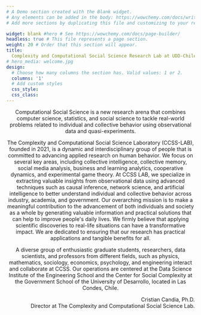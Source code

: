 ```yaml
---
# A Demo section created with the Blank widget.
# Any elements can be added in the body: https://wowchemy.com/docs/writing-markdown-latex/
# Add more sections by duplicating this file and customizing to your requirements.

widget: blank #hero # See https://wowchemy.com/docs/page-builder/
headless: true # This file represents a page section.
weight: 20 # Order that this section will appear.
title: 
  Complexity and Computational Social Science Research Lab at UDD-Chile  
# hero_media: welcome.jpg
design:
  # Choose how many columns the section has. Valid values: 1 or 2.
  columns: '1'
  # Add custom styles
  css_style:
  css_class:
---
```

<style>
html {
    font-size: calc(15px + 0.390625vw);
}
</style>

<p style="text-align: center;"> Computational Social Science is a new research arena that combines computer science, statistics, and social science to tackle real-world problems related to individual and collective behavior using observational data and quasi-experiments.</p>

<p style="text-align: center;"> The Complexity and Computational Social Science Laboratory (CCSS-LAB), founded in 2021, is a dynamic and interdisciplinary group of people that is committed to advancing applied research on human behavior. We focus on several key areas, including collective intelligence, collective memory, social media analysis, business and learning analytics, cooperative dynamics, and experimental game theory. At CCSS LAB, we specialize in extracting valuable insights from observational data using advanced techniques such as causal inference, network science, and artificial intelligence to better understand individual and collective behavior across industry, academia, and government. Our overarching mission is to make a meaningful contribution to the advancement of both individuals and society as a whole by generating valuable information and practical solutions that can help to improve people's daily lives. We firmly believe that applying scientific discoveries to real-life situations can have a transformative impact. We are dedicated to ensuring that our research has practical applications and tangible benefits for all.</p>

<p style="text-align: center;"> A diverse group of enthusiastic graduate students, researchers, data scientists, and professors from different fields, such as physics, mathematics, sociology, economics, psychology, and engineering interact and collaborate at CCSS. Our operations are centered at the Data Science Institute of the Engineering School and the Center for Social Complexity at the Government School of the University of Desarrollo, located in Las Condes, Chile. </p>

<p style="text-align: right;"> Cristian Candia, Ph.D.<br>Director at The Complexity and Computational Social Science Lab.</p>
